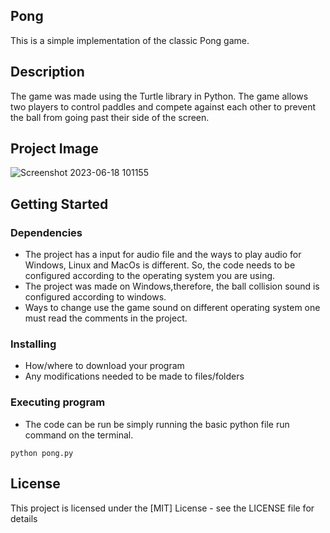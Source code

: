 ## Pong 
This is a simple implementation of the classic Pong game.

## Description
The game was made using the Turtle library in Python. The game allows two players to control paddles and compete against each other to prevent the ball from going past their side of the screen.

## Project Image 

![Screenshot 2023-06-18 101155](https://github.com/AtulRaghuvanshi73/Pong/assets/113249077/5745cae2-f44b-4579-bd59-a8c1c698d8eb)


## Getting Started

### Dependencies

* The project has a input for audio file and the ways to play audio for Windows, Linux and MacOs is different. So, the code needs to be configured according to the operating system you are using.
* The project was made on Windows,therefore, the ball collision sound is configured according to windows.
* Ways to change use the game sound on different operating system one must read the comments in the project.

### Installing

* How/where to download your program
* Any modifications needed to be made to files/folders

### Executing program

* The code can be run be simply running the basic python file run command on the terminal.
```
python pong.py 
```
## License

This project is licensed under the [MIT] License - see the LICENSE file for details
